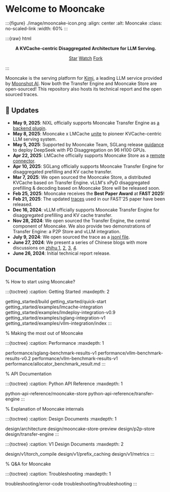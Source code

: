 # Welcome to Mooncake

:::{figure} ./image/mooncake-icon.png
:align: center
:alt: Mooncake
:class: no-scaled-link
:width: 60%
:::

:::{raw} html
<p style="text-align:center">
<strong>A KVCache-centric Disaggregated Architecture for LLM Serving.
</strong>
</p>

<p style="text-align:center">
<script async defer src="https://buttons.github.io/buttons.js"></script>
<a class="github-button" href="https://github.com/kvcache-ai/Mooncake" data-show-count="true" data-size="large" aria-label="Star">Star</a>
<a class="github-button" href="https://github.com/kvcache-ai/Mooncake/subscription" data-icon="octicon-eye" data-size="large" aria-label="Watch">Watch</a>
<a class="github-button" href="https://github.com/kvcache-ai/Mooncake/fork" data-icon="octicon-repo-forked" data-size="large" aria-label="Fork">Fork</a>
</p>
:::

Mooncake is the serving platform for  <a href="https://kimi.ai/">Kimi</a>, a leading LLM service provided by <a href="https://www.moonshot.cn/">Moonshot AI</a>.
Now both the Transfer Engine and Mooncake Store are open-sourced!
This repository also hosts its technical report and the open sourced traces. 

<h2 id="updates">🔄 Updates</h2>

 - **May 9, 2025**: NIXL officially supports Mooncake Transfer Engine as [a backend plugin](https://github.com/ai-dynamo/nixl/blob/main/src/plugins/mooncake/README.md).
 - **May 8, 2025**: Mooncake x LMCache <a href="https://github.com/kvcache-ai/Mooncake/blob/main/doc/en/lmcache-integration.md" target="_blank">unite</a> to pioneer KVCache-centric LLM serving system.
 - **May 5, 2025**: Supported by Mooncake Team, SGLang release <a href="https://lmsys.org/blog/2025-05-05-large-scale-ep/" target="_blank">guidance</a> to deploy DeepSeek with PD Disaggregation on 96 H100 GPUs.
 - **Apr 22, 2025**: LMCache officially supports Mooncake Store as a <a href="https://blog.lmcache.ai/2025-04-22-tencent/" target="_blank">remote connector</a>.
 - **Apr 10, 2025**: SGLang officially supports Mooncake Transfer Engine for disaggregated prefilling and KV cache transfer.
 - **Mar 7, 2025**: We open sourced the Mooncake Store, a distributed KVCache based on Transfer Engine. vLLM's xPyD disaggregated prefilling & decoding based on Mooncake Store will be released soon.
 - **Feb 25, 2025**: Mooncake receives the **Best Paper Award** at **FAST 2025**!
 - **Feb 21, 2025**: The updated <a href="https://github.com/kvcache-ai/Mooncake/tree/main/FAST25-release/traces" target="_blank">traces</a> used in our FAST'25 paper have been released.
 - **Dec 16, 2024**: vLLM officially supports Mooncake Transfer Engine for disaggregated prefilling and KV cache transfer.
 - **Nov 28, 2024**: We open sourced the Transfer Engine, the central component of Mooncake. We also provide two demonstrations of Transfer Engine: a P2P Store and vLLM integration.
 - **July 9, 2024**: We open sourced the trace as a <a href="https://github.com/kvcache-ai/Mooncake/blob/main/mooncake_trace.jsonl" target="_blank">jsonl file</a>.
 - **June 27, 2024**: We present a series of Chinese blogs with more discussions on <a href="https://zhuanlan.zhihu.com/p/705754254">zhihu 1</a>, <a href="https://zhuanlan.zhihu.com/p/705910725">2</a>, <a href="https://zhuanlan.zhihu.com/p/706204757">3</a>, <a href="https://zhuanlan.zhihu.com/p/707997501">4</a>.
 - **June 26, 2024**: Initial technical report release.

## Documentation

% How to start using Mooncake?

:::{toctree}
:caption: Getting Started
:maxdepth: 2

getting_started/build
getting_started/quick-start
getting_started/examples/lmcache-integration
getting_started/examples/lmdeploy-integration-v0.9
getting_started/examples/sglang-integration-v1
getting_started/examples/vllm-integration/index
:::

% Making the most out of Mooncake

:::{toctree}
:caption: Performance
:maxdepth: 1

performance/sglang-benchmark-results-v1
performance/vllm-benchmark-results-v0.2
performance/vllm-benchmark-results-v1
performance/allocator_benchmark_result.md
:::

% API Documentation

:::{toctree}
:caption: Python API Reference
:maxdepth: 1

python-api-reference/mooncake-store
python-api-reference/transfer-engine
:::

% Explanation of Mooncake internals

:::{toctree}
:caption: Design Documents
:maxdepth: 1

design/architecture
design/mooncake-store-preview
design/p2p-store
design/transfer-engine
:::

:::{toctree}
:caption: V1 Design Documents
:maxdepth: 2

design/v1/torch_compile
design/v1/prefix_caching
design/v1/metrics
:::

% Q&A for Mooncake

:::{toctree}
:caption: Troubleshooting
:maxdepth: 1

troubleshooting/error-code
troubleshooting/troubleshooting
:::
